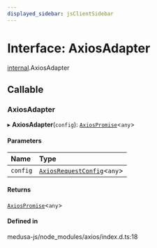 ```yaml
---
displayed_sidebar: jsClientSidebar
---
```


# Interface: AxiosAdapter

[internal](../modules/internal.md).AxiosAdapter

## Callable

### AxiosAdapter

▸ **AxiosAdapter**(`config`): [`AxiosPromise`](internal.AxiosPromise.md)<`any`\>

#### Parameters

| Name | Type |
| :------ | :------ |
| `config` | [`AxiosRequestConfig`](internal.AxiosRequestConfig.md)<`any`\> |

#### Returns

[`AxiosPromise`](internal.AxiosPromise.md)<`any`\>

#### Defined in

medusa-js/node_modules/axios/index.d.ts:18
